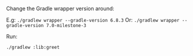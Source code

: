 Change the Gradle wrapper version around:

E.g: `./gradlew wrapper --gradle-version 6.8.3`
Or: `./gradlew wrapper --gradle-version 7.0-milestone-3`

Run:

`./gradlew :lib:greet`